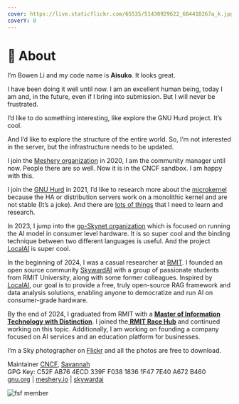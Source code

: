 ```yaml
---
cover: https://live.staticflickr.com/65535/51430929622_684410267a_k.jpg
coverY: 0
---
```


# 🚀 About

I’m Bowen Li and my code name is **Aisuko**. It looks great.

I have been doing it well until now. I am an excellent human being, today I am and, in the future, even if I bring into submission. But I will never be frustrated.

I’d like to do something interesting, like explore the GNU Hurd project. It’s cool.

And I’d like to explore the structure of the entire world. So, I’m not interested in the server, but the infrastructure needs to be updated.

I join the [Meshery organization](https://github.com/meshery) in 2020, I am the community manager until now. People there are so well. Now it is in the CNCF sandbox. I am happy with this.

I join the [GNU Hurd](https://savannah.gnu.org/projects/hurd/) in 2021, I’d like to research more about the [microkernel](https://dev.to/aisuko/the-concepts-of-microkernel-3i08) because the HA or distribution servers work on a monolithic kernel and are not stable (It’s a joke). And there are [lots of things](freesoftware/the-gnu-hurd/continue-working-for-the-hurd.md) that I need to learn and research.

In 2023, I jump into the [go-Skynet organization](https://github.com/go-skynet) which is focused on running the AI model in consumer level hardware. It is so super cool and the binding technique between two different languages is useful. And the project [LocalAI](https://github.com/mudler/LocalAI) is super cool.

In the beginning of 2024, I was a casual researcher at [RMIT](https://www.rmit.edu.au/). I founded an open source community [SkywardAI](https://github.com/SkywardAI) with a group of passionate students from RMIT University, along with some former colleagues. Inspired by [LocalAI](https://github.com/mudler/LocalAI), our goal is to provide a free, truly open-source RAG framework and data analysis solutions, enabling anyone to democratize and run AI on consumer-grade hardware.

By the end of 2024, I graduated from RMIT with a [**Master of Information Technology with Distinction**](https://www.rmit.edu.au/study-with-us/levels-of-study/postgraduate-study/masters-by-coursework/master-of-information-technology-mc208). I joined the[ **RMIT Race Hub**](https://www.rmit.edu.au/partner/hubs/race) and continued working on this topic. Additionally, I am working on founding a company focused on AI services and an education platform for businesses.

I’m a Sky photographer on [Flickr](https://flickr.com/people/aisukoli/) and all the photos are free to download.

Maintainer [CNCF](https://community.cncf.io/u/mbkrge/#/about), [Savannah](https://savannah.nongnu.org/users/aisuko)\
GPG Key: C52F AB76 4ECD 339F F038 1836 1F47 7E40 A672 B460\
[gnu.org](https://gnu.org/) | [meshery.io](https://meshery.io/) | [skywardai](https://github.com/SkywardAI)

<div align="left"><img src="https://hololandscape.github.io/aisuko/assets/images/5569169.png" alt="fsf member"></div>
